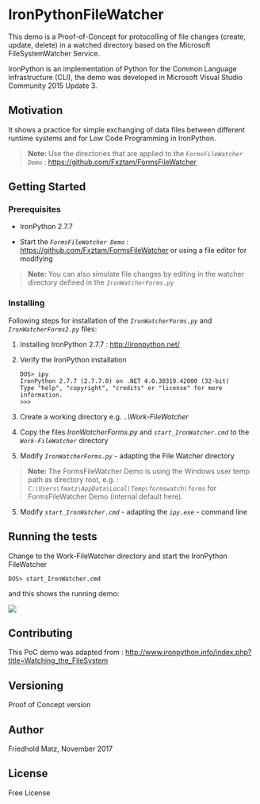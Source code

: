 # IronPythonFileWatcher

This demo is a Proof-of-Concept for protocolling of file changes (create, update, delete) in a watched directory based on the Microsoft FileSystemWatcher Service.

IronPython is an implementation of Python for the Common Language Infrastructure (CLI), the demo was developed in Microsoft Visual Studio Community 2015 Update 3.

## Motivation

It shows a practice for simple exchanging of data files between different runtime systems and for Low Code Programming in IronPython.

>**Note:**
>Use the directories that are applied to the *`FormsFileWatcher Demo`* : https://github.com/Fxztam/FormsFileWatcher


## Getting Started


### Prerequisites

- IronPython 2.7.7

- Start the *`FormsFileWatcher Demo`* : https://github.com/Fxztam/FormsFileWatcher or using a file editor for modifying

>**Note:**
>You can also simulate file changes by editing in the watcher directory defined in the *`IronWatcherForms.py`*


### Installing

Following steps for installation of the *`IronWatcherForms.py`* and *`IronWatcherForms2.py`* files:

1. Installing IronPython 2.7.7 : http://ironpython.net/

2. Verify the IronPython installation
    ```
    DOS> ipy
    IronPython 2.7.7 (2.7.7.0) on .NET 4.0.30319.42000 (32-bit)
    Type "help", "copyright", "credits" or "license" for more information.
    >>>
    ```

2. Create a working directory e.g.  *..\Work-FileWatcher*

3. Copy the files *IronWatcherForms.py* and *`start_IronWatcher.cmd`* to the *`Work-FileWatcher`* directory

4. Modify *`IronWatcherForms.py`* - adapting the File Watcher directory

>**Note:**
>The FormsFileWatcher Demo is using the Windows user temp path as directory root, e.g. :
>*`C:\Users\fmatz\AppData\Local\Temp\formswatch\forms`* for FormsFileWatcher Demo (internal default here).

5. Modify *`start_IronWatcher.cmd`* - adapting the *`ipy.exe`* - command line


## Running the tests

Change to the Work-FileWatcher directory and start the IronPython FileWatcher
```
DOS> start_IronWatcher.cmd
```
and this shows the running demo:

<img src="http://www.fmatz.com/IronWatcher.gif">


## Contributing

This PoC demo was adapted from : http://www.ironpython.info/index.php?title=Watching_the_FileSystem

## Versioning

Proof of Concept version

## Author

Friedhold Matz, November 2017

## License

Free License

